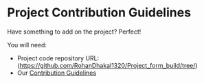 # Project Contribution Guidelines

Have something to add on the project? Perfect!

You will need:

* Project code repository URL: (https://github.com/RohanDhakal1320/Project_form_build/tree/)
* Our [Contribution Guidelines]()